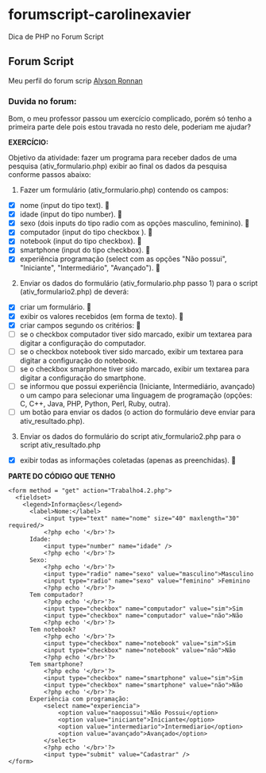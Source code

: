 # forumscript-carolinexavier
 Dica de PHP no Forum Script

 ## Forum Script
 Meu perfil do forum scrip [Alyson Ronnan](https://forum.scriptbrasil.com.br/profile/94500-alyson-ronnan-martins/)

 ### Duvida no forum:
 Bom, o meu professor passou um exercício complicado, porém só tenho a primeira parte dele pois estou travada no resto dele, poderiam me ajudar?

**EXERCÍCIO:**

Objetivo da atividade: fazer um programa para receber dados de uma pesquisa (ativ_formulario.php) exibir ao final os dados da pesquisa conforme passos abaixo:

1. Fazer um formulário (ativ_formulario.php) contendo os campos:

- [x] nome (input do tipo text). :tada:
- [x] idade (input do tipo number). :tada:
- [x] sexo (dois inputs do tipo radio com as opções masculino, feminino). :tada:
- [x] computador (input do tipo checkbox ). :tada:
- [x] notebook (input do tipo checkbox). :tada:
- [x] smartphone (input do tipo checkbox). :tada:
- [x] experiência programação (select com as opções "Não possui", "Iniciante", "Intermediário", "Avançado"). :tada:

2. Enviar os dados do formulário (ativ_formulario.php passo 1) para o script (ativ_formulario2.php) de deverá:

- [x] criar um formulário. :tada:
- [x] exibir os valores recebidos (em forma de texto). :tada:
- [x] criar campos segundo os critérios: :tada:
- [ ] se o checkbox computador tiver sido marcado, exibir um textarea para digitar a configuração do         computador.
- [ ] se o checkbox notebook tiver sido marcado, exibir um textarea para digitar a configuração do notebook.
- [ ] se o checkbox smarphone tiver sido marcado, exibir um textarea para digitar a configuração do smartphone.
- [ ] se informou que possui experiência (Iniciante, Intermediário, avançado) o um campo para selecionar uma linguagem de programação (opções: C, C++, Java, PHP, Python, Perl, Ruby, outra).
- [ ] um botão para enviar os dados (o action do formulário deve enviar para ativ_resultado.php).

3. Enviar os dados do formulário do script ativ_formulario2.php para o script ativ_resultado.php

- [x] exibir todas as informações coletadas (apenas as preenchidas). :tada:

**PARTE DO CÓDIGO QUE TENHO**

```
<form method = "get" action="Trabalho4.2.php">
  <fieldset>
    <legend>Informações</legend>
      <label>Nome:</label>
          <input type="text" name="nome" size="40" maxlength="30" required/>
          <?php echo '</br>'?>
      Idade:
          <input type="number" name="idade" />
          <?php echo '</br>'?>
      Sexo:
          <?php echo '</br>'?>
          <input type="radio" name="sexo" value="masculino">Masculino
          <input type="radio" name="sexo" value="feminino" >Feminino
          <?php echo '</br>'?>
      Tem computador?
          <?php echo '</br>'?>
          <input type="checkbox" name="computador" value="sim">Sim
          <input type="checkbox" name="computador" value="não">Não
          <?php echo '</br>'?>
      Tem notebook?
          <?php echo '</br>'?>
          <input type="checkbox" name="notebook" value="sim">Sim
          <input type="checkbox" name="notebook" value="não">Não
          <?php echo '</br>'?>
      Tem smartphone?
          <?php echo '</br>'?>
          <input type="checkbox" name="smartphone" value="sim">Sim
          <input type="checkbox" name="smartphone" value="não">Não
          <?php echo '</br>'?>
      Experiência com programação:
          <select name="experiencia">
              <option value="naopossui">Não Possui</option>
              <option value="iniciante">Iniciante</option>
              <option value="intermediario">Intermediario</option>
              <option value="avançado">Avançado</option>
          </select>
          <?php echo '</br>'?>
          <input type="submit" value="Cadastrar" />
</form>
```
